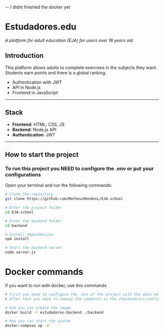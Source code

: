 -- I didnt finished the docker yet

# Estudadores.edu
*A platform for adult education (EJA) for users over 18 years old*

## Introduction
This platform allows adults to complete exercises in the subjects they want.  
Students earn points and there is a global ranking.

- Authentication with JWT
- API in Node.js
- Frontend in JavaScript

---

## Stack

- **Frontend**: HTML, CSS, JS
- **Backend**: Node.js API
- **Authentication**: JWT

---

## How to start the project
### To run this project you NEED to configure the .env or put your configurations

Open your terminal and run the following commands:

```bash
# Clone the repository
git clone https://github.com/MatheusMendesL/EJA-school

# Enter the project folder
cd EJA-school

# Enter the backend folder
cd backend

# Install dependencies
npm install

# Start the backend server
node server.js

```
# Docker commands 
if you want to run with docker, use this commands
```bash
# First you need to configure the .env of the project with the data od the server
# After that you need to remove the comments in the /backend/src/config/config_sql.js

# And you can create the image
docker build -t estudadores-backend ./backend

# Now you can start the system
docker-compose up -d
```

